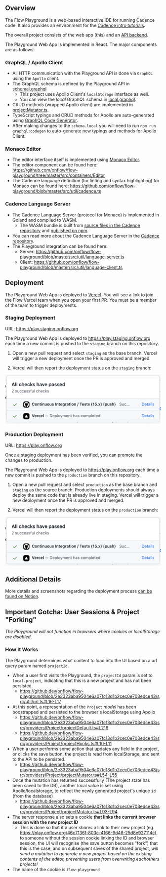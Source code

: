## Overview 

The Flow Playground is a web-based interactive IDE for running Cadence code.
It also provides an environment for the [Cadence intro tutorials](https://docs.onflow.org/cadence/tutorial/01-first-steps). 

The overall project consists of the web app (this) and an [API backend](https://github.com/onflow/flow-playground-api).

The Playground Web App is implemented in React. The major components are as follows:

### GraphQL / Apollo Client

- All HTTP communication with the Playground API is done via `GraphQL` using the `Apollo` client. 
- The GraphQL schema is defined by the Playground API in [schemal.graphql](https://github.com/onflow/flow-playground-api/blob/master/schema.graphql)
  - This project uses Apollo Client's `localStorage` interface as well. 
  - You can view the _local_ GraphQL schema in [local.graphql](src/api/apollo/local.graphql).
- CRUD methods (wrapped Apollo client) are implemented in [projectMutator.ts](src/providers/Project/projectMutator.ts).
- TypeScript typings and CRUD methods for Apollo are auto-generated using [GraphQL Code Generator](https://www.graphql-code-generator.com/).
- After making changes to the `schema.local` you will need to run `npm run graphql:codegen` to auto-generate new typings and methods for Apollo Client.

### Monaco Editor

- The editor interface itself is implemented using [Monaco Editor](https://microsoft.github.io/monaco-editor/).
- The editor component can be found here: https://github.com/onflow/flow-playground/tree/master/src/containers/Editor
- The Cadence language definition (for linting and syntax highlighting) for Monaco can be found here: https://github.com/onflow/flow-playground/blob/master/src/util/cadence.ts

### Cadence Language Server

- The Cadence Language Server (protocol for Monaco) is implemented in Goland and compiled to WASM. 
  - The WASM bundle is built from [source files in the Cadence repository](https://github.com/onflow/cadence/tree/master/npm-packages/cadence-language-server) and [published on npm](https://www.npmjs.com/package/@onflow/cadence-language-server).
- You can read more about the Cadence Language Server in the [Cadence repository](https://github.com/onflow/cadence/blob/master/languageserver/README.md).
- The Playground integration can be found here: 
  - Server: https://github.com/onflow/flow-playground/blob/master/src/util/language-server.ts
  - Client: https://github.com/onflow/flow-playground/blob/master/src/util/language-client.ts

## Deployment

The Playground Web App is deployed to [Vercel](https://vercel.com). You will see a link to join the Flow Vercel team when you open your first PR. You must be a member of the team to trigger deployments.

### Staging Deployment

URL: https://play.staging.onflow.org

The Playground Web App is deployed to https://play.staging.onflow.org each time a new commit is pushed to the `staging` branch on this repository.

1. Open a new pull request and select `staging` as the base branch. Vercel will trigger a new deployment once the PR is approved and merged.

2. Vercel will then report the deployment status on the `staging` branch:

![vercel-deployment](vercel-deployment.png)

### Production Deployment

URL: https://play.onflow.org

Once a staging deployment has been verified, you can promote the changes to production.

The Playground Web App is deployed to https://play.onflow.org each time a new commit is pushed to the `production` branch on this repository.

1. Open a new pull request and select `production` as the base branch and `staging` as the source branch. Production deployments should always deploy the same code that is already live in staging. Vercel will trigger a new deployment once the PR is approved and merged.

2. Vercel will then report the deployment status on the `production` branch:

![vercel-deployment](vercel-deployment.png)

## Additional Details

More details and screenshots regarding the deployment process [can be found on Notion](
https://www.notion.so/dapperlabs/Flow-Playground-Deployment-Process-6ca452adb63a4b41bbe5f3b56eda7021).

## Important Gotcha: User Sessions & Project "Forking"

_The Playground will not function in browsers where cookies or localStorage are disabled._

### How It Works

The Playground determines what content to load into the UI based on a url query param named `projectId`.
- When a user first visits the Playground, the `projectId` param is set to `local-project`, indicating that this is a new project and has not been persisted.
  - https://github.dev/onflow/flow-playground/blob/2e3323aba9504e6a07fc13d1b2cec0e703edce43/src/util/url.ts#L16-L17
- At this point, a representation of the `Project` _model_ has been boostrapped and persisted to the browser's localStorage using Apollo
  - https://github.dev/onflow/flow-playground/blob/2e3323aba9504e6a07fc13d1b2cec0e703edce43/src/providers/Project/projectDefault.ts#L216
  - https://github.dev/onflow/flow-playground/blob/2e3323aba9504e6a07fc13d1b2cec0e703edce43/src/providers/Project/projectHooks.ts#L10-L11
- When a user performs some action that updates any field in the project, or clicks the save button, the project is read from localStorage, and sent to the API to be persisted. 
  - https://github.dev/onflow/flow-playground/blob/2e3323aba9504e6a07fc13d1b2cec0e703edce43/src/providers/Project/projectMutator.ts#L54-L55
- Once the mutation has returned successfully (The project state has been saved to the DB), another local value is set using Apollo/localstorage, to reflect the newly generated project's unique `id` (from the database)
  - https://github.dev/onflow/flow-playground/blob/2e3323aba9504e6a07fc13d1b2cec0e703edce43/src/providers/Project/projectMutator.ts#L93-L94
- The server response also sets a cookie **that links the current browser session with the new project ID** 
  - This is done so that if a user _shares_ a link to their new project (eg. https://play.onflow.org/46c7136f-803c-4166-9d46-25d8e927114c), to someone without the session cookie linking the ID and browser session, the UI will recognise (the save button becomes "fork") that this is the case, and on subsequent saves of the shared project, _will send a mutation to generate a new project based on the existing contents of the editor, preventing users from overwriting eachothers projects!_
 - The name of the cookie is `flow-playground`
